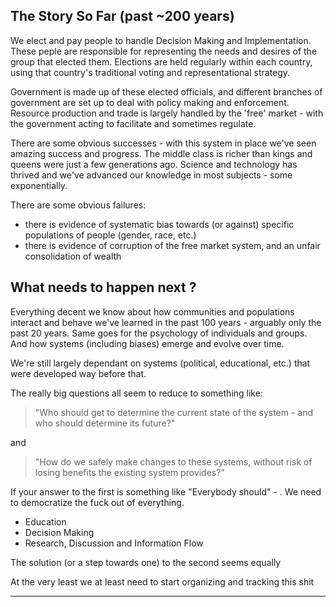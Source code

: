 ## The Story So Far (past ~200 years)

We elect and pay people to handle Decision Making and Implementation. These peple are responsible for representing the needs and desires of the group that elected them. Elections are held regularly within each country, using that country's traditional voting and representational strategy.

Government is made up of these elected officials, and different branches of government are set up to deal with policy making and enforcement. Resource production and trade is largely handled by the 'free' market - with the government acting to facilitate and sometimes regulate.

There are some obvious successes - with this system in place we've seen amazing success and progress. The middle class is richer than kings and queens were just a few generations ago. Science and technology has thrived and we've advanced our knowledge in most subjects - some exponentially.

There are some obvious failures:
- there is evidence of systematic bias towards (or against) specific populations of people (gender, race, etc.)
- there is evidence of corruption of the free market system, and an unfair consolidation of wealth



## What needs to happen next ?

Everything decent we know about how communities and populations interact and behave we've learned in the past 100 years - arguably only the past 20 years. Same goes for the psychology of individuals and groups. And how systems (including biases) emerge and evolve over time. 

We're still largely dependant on systems (political, educational, etc.) that were developed way before that.


The really big questions all seem to reduce to something like: 

> "Who should get to determine the current state of the system - and who should determine its future?"

and

> "How do we safely make changes to these systems, without risk of losing benefits the existing system provides?"


If your answer to the first is something like "Everybody should" - . We need to democratize the fuck out of everything.
- Education
- Decision Making
- Research, Discussion and Information Flow

The solution (or a step towards one) to the second seems equally

At the very least we at least need to start organizing and tracking this shit

***
